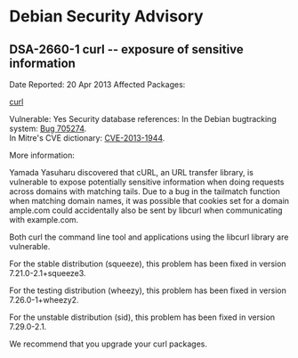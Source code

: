 
Debian Security Advisory
========================


DSA-2660-1 curl -- exposure of sensitive information
----------------------------------------------------



Date Reported:
20 Apr 2013
Affected Packages:

[curl](https://packages.debian.org/src:curl)

Vulnerable:
Yes
Security database references:
In the Debian bugtracking system: [Bug 705274](https://bugs.debian.org/cgi-bin/bugreport.cgi?bug=705274).  
In Mitre's CVE dictionary: [CVE-2013-1944](https://security-tracker.debian.org/tracker/CVE-2013-1944).  

More information:

Yamada Yasuharu discovered that cURL, an URL transfer library, is
vulnerable to expose potentially sensitive information when doing
requests across domains with matching tails. Due to a bug in the
tailmatch function when matching domain names, it was possible that
cookies set for a domain ample.com could accidentally also be sent
by libcurl when communicating with example.com.


Both curl the command line tool and applications using the libcurl
library are vulnerable.


For the stable distribution (squeeze), this problem has been fixed in
version 7.21.0-2.1+squeeze3.


For the testing distribution (wheezy), this problem has been fixed in
version 7.26.0-1+wheezy2.


For the unstable distribution (sid), this problem has been fixed in
version 7.29.0-2.1.


We recommend that you upgrade your curl packages.






